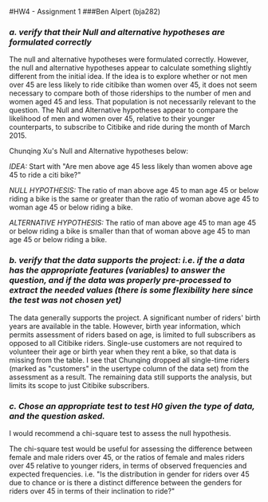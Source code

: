 #HW4 - Assignment 1
###Ben Alpert (bja282)

<h3><I>a. verify that their Null and alternative hypotheses are formulated correctly</I></h3>

The null and alternative hypotheses were formulated correctly. However, the null and alternative hypotheses appear to calculate something slightly different from the initial idea. 
If the idea is to explore whether or not men over 45 are less likely to ride citibike than women over 45, it does not 
seem necessary to compare both of those riderships to the number of men and women aged 45 and less. 
That population is not necessarily relevant to the question. 
The Null and Alternative hypotheses appear to compare the likelihood of men and women over 45, 
relative to their younger counterparts, to subscribe to Citibike and ride during the month of March 2015. 

Chunqing Xu's Null and Alternative hypotheses below:

*IDEA:*
Start with "Are men above age 45 less likely than women above age 45 to ride a citi bike?"

*NULL HYPOTHESIS:*
The ratio of man above age 45 to man age 45 or below riding a bike is the same or greater than the ratio of woman above age 45 to woman age 45 or below riding a bike.

*ALTERNATIVE HYPOTHESIS:*
The ratio of man above age 45 to man age 45 or below riding a bike is smaller than that of woman above age 45 to man age 45 or below riding a bike.


<h3><i>b. verify that the data supports the project: i.e. if the a data has the appropriate features (variables) to answer the question, and if the data was properly pre-processed to extract the needed values (there is some flexibility here since the test was not chosen yet)</i></h3>
The data generally supports the project. A significant number of riders' birth years are available in the table. However, birth year information, which permits assessment of riders based on age, is limited to full subscribers as opposed to all Citibike riders. Single-use customers are not required to volunteer their age or birth year when they rent a bike, so that data is missing from the table. I see that Chunqing dropped all single-time riders (marked as "customers" in the usertype column of the data set) from the assessment as a result. The remaining data still supports the analysis, but limits its scope to just Citibike subscribers. 

<h3><i>c. Chose an appropriate test to test H0 given the type of data, and the question asked.</i></h3>

I would recommend a chi-square test to assess the null hypothesis. 

The chi-square test would be useful for assessing the difference between female and male riders over 45, or the ratios of female and males riders over 45 relative to younger riders, in terms of observed frequencies and expected frequencies. i.e. "Is the distribution in gender for riders over 45 due to chance or is there a distinct difference between the genders for riders over 45 in terms of their inclination to ride?"
